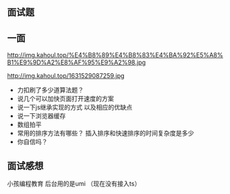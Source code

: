 ## 面试题
## 一面
http://img.kahoul.top/%E4%B8%89%E4%B8%83%E4%BA%92%E5%A8%B1%E9%9D%A2%E8%AF%95%E9%A2%98.jpg

http://img.kahoul.top/1631529087259.jpg

- 力扣刷了多少道算法题？
- 说几个可以加快页面打开速度的方案
- 说一下js继承实现的方式  以及相应的优缺点
- 说一下浏览器缓存
- 数组拍平
- 常用的排序方法有哪些？  插入排序和快速排序的时间复杂度是多少
- 你自信吗？

## 面试感想
小孩编程教育   后台用的是umi （现在没有接入ts）


